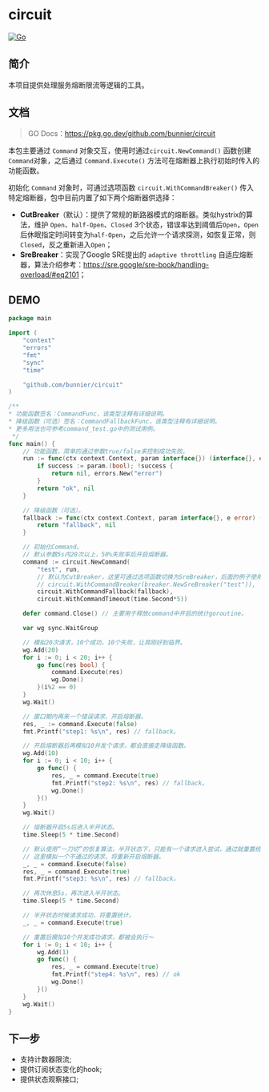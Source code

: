 # circuit

[![Go](https://github.com/bunnier/circuit/actions/workflows/go.yml/badge.svg)](https://github.com/bunnier/circuit/actions/workflows/go.yml)

## 简介

本项目提供处理服务熔断限流等逻辑的工具。

## 文档

> GO Docs：<https://pkg.go.dev/github.com/bunnier/circuit>

本包主要通过 `Command` 对象交互，使用时通过`circuit.NewCommand()` 函数创建 `Command`对象，之后通过 `Command.Execute()` 方法可在熔断器上执行初始时传入的功能函数。

初始化 `Command` 对象时，可通过选项函数 `circuit.WithCommandBreaker()` 传入特定熔断器，包中目前内置了如下两个熔断器供选择：

- **CutBreaker**（默认）：提供了常规的断路器模式的熔断器。类似hystrix的算法，维护 `Open`、`half-Open`、`Closed` 3个状态，错误率达到阈值后`Open`，`Open`后休眠指定时间转变为`half-Open`，之后允许一个请求探测，如恢复正常，则`Closed`，反之重新进入`Open`；
- **SreBreaker**：实现了Google SRE提出的 `adaptive throttling` 自适应熔断器，算法介绍参考：<https://sre.google/sre-book/handling-overload/#eq2101>；

## DEMO

```go
package main

import (
	"context"
	"errors"
	"fmt"
	"sync"
	"time"

	"github.com/bunnier/circuit"
)

/**
* 功能函数签名：CommandFunc，该类型注释有详细说明。
* 降级函数（可选）签名：CommandFallbackFunc，该类型注释有详细说明。
* 更多用法也可参考command_test.go中的测试用例。
 */
func main() {
	// 功能函数，简单的通过参数true/false来控制成功失败。
	run := func(ctx context.Context, param interface{}) (interface{}, error) {
		if success := param.(bool); !success {
			return nil, errors.New("error")
		}
		return "ok", nil
	}

	// 降级函数（可选）。
	fallback := func(ctx context.Context, param interface{}, e error) (interface{}, error) {
		return "fallback", nil
	}

	// 初始化Command。
	// 默认参数5s内20次以上，50%失败率后开启熔断器。
	command := circuit.NewCommand(
		"test", run,
		// 默认为CutBreaker，这里可通过选项函数切换为SreBreaker，后面的例子使用CutBreaker，所以下面这行注释掉。
		// circuit.WithCommandBreaker(breaker.NewSreBreaker("test")),
		circuit.WithCommandFallback(fallback),
		circuit.WithCommandTimeout(time.Second*5))

	defer command.Close() // 主要用于释放command中开启的统计goroutine。

	var wg sync.WaitGroup

	// 模拟20次请求，10个成功，10个失败，让其刚好到临界。
	wg.Add(20)
	for i := 0; i < 20; i++ {
		go func(res bool) {
			command.Execute(res)
			wg.Done()
		}(i%2 == 0)
	}
	wg.Wait()

	// 窗口期内再来一个错误请求，开启熔断器。
	res, _ := command.Execute(false)
	fmt.Printf("step1: %s\n", res) // fallback。

	// 开启熔断器后再模拟10并发个请求，都会直接走降级函数。
	wg.Add(10)
	for i := 0; i < 10; i++ {
		go func() {
			res, _ = command.Execute(true)
			fmt.Printf("step2: %s\n", res) // fallback。
			wg.Done()
		}()
	}
	wg.Wait()

	// 熔断器开启5s后进入半开状态。
	time.Sleep(5 * time.Second)

	// 默认使用“一刀切”的恢复算法，半开状态下，只能有一个请求进入尝试，通过就重置统计，不通过重新完全开启熔断器。
	// 这里模拟一个不通过的请求，将重新开启熔断器。
	_, _ = command.Execute(false)
	res, _ = command.Execute(true)
	fmt.Printf("step3: %s\n", res) // fallback。

	// 再次休息5s，再次进入半开状态。
	time.Sleep(5 * time.Second)

	// 半开状态时候请求成功，将重置统计。
	_, _ = command.Execute(true)

	// 重置后模拟10个并发成功请求，都被会执行～
	for i := 0; i < 10; i++ {
		wg.Add(1)
		go func() {
			res, _ = command.Execute(true)
			fmt.Printf("step4: %s\n", res) // ok
			wg.Done()
		}()
	}
	wg.Wait()
}
```

## 下一步

- 支持计数器限流;
- 提供订阅状态变化的hook;
- 提供状态观察接口;
